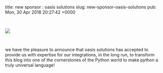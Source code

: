 title: new sponsor : oasis solutions
slug: new-sponsor-oasis-solutions
pub: Mon, 30 Apr 2018 20:27:42 +0000

 

[![](https://www.pythonmembers.club/wp-content/uploads/2018/04/oasis.png)](https://oasis-solutions.info)

 

we have the pleasure to announce that oasis solutions has accepted to provide us with expertise for our integrations, in the long run, to transform this blog into one of the cornerstones of the Python world to make python a truly universal language!
